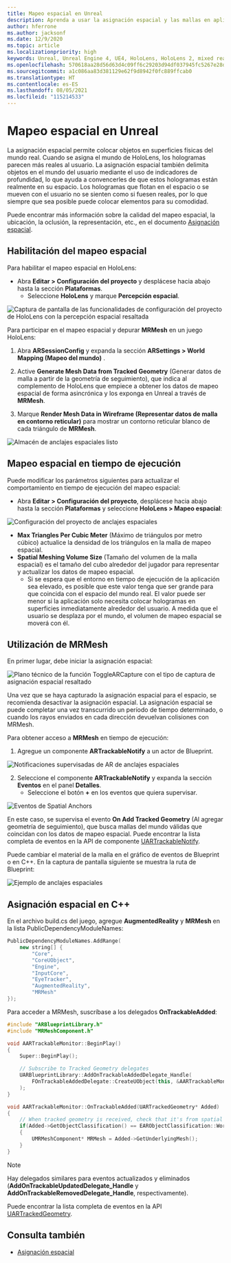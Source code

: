 ```yaml
---
title: Mapeo espacial en Unreal
description: Aprenda a usar la asignación espacial y las mallas en aplicaciones de realidad mixta de Unreal para dispositivos HoloLens.
author: hferrone
ms.author: jacksonf
ms.date: 12/9/2020
ms.topic: article
ms.localizationpriority: high
keywords: Unreal, Unreal Engine 4, UE4, HoloLens, HoloLens 2, mixed reality, development, features, documentation, guides, holograms, spatial mapping, mixed reality headset, windows mixed reality headset, virtual reality headset
ms.openlocfilehash: 570618aa28d56d63d4c09ff6c29203d94df037945fc5267e28dc6d0be91c1041
ms.sourcegitcommit: a1c086aa83d381129e62f9d8942f0fc889ffcab0
ms.translationtype: HT
ms.contentlocale: es-ES
ms.lasthandoff: 08/05/2021
ms.locfileid: "115214533"
---
```

# <a name="spatial-mapping-in-unreal"></a>Mapeo espacial en Unreal

La asignación espacial permite colocar objetos en superficies físicas del mundo real. Cuando se asigna el mundo de HoloLens, los hologramas parecen más reales al usuario. La asignación espacial también delimita objetos en el mundo del usuario mediante el uso de indicadores de profundidad, lo que ayuda a convencerles de que estos hologramas están realmente en su espacio. Los hologramas que flotan en el espacio o se mueven con el usuario no se sienten como si fuesen reales, por lo que siempre que sea posible puede colocar elementos para su comodidad.

Puede encontrar más información sobre la calidad del mapeo espacial, la ubicación, la oclusión, la representación, etc., en el documento [Asignación espacial](../../design/spatial-mapping.md).

## <a name="enabling-spatial-mapping"></a>Habilitación del mapeo espacial

Para habilitar el mapeo espacial en HoloLens:
- Abra **Editar > Configuración del proyecto** y desplácese hacia abajo hasta la sección **Plataformas**.    
    + Seleccione **HoloLens** y marque **Percepción espacial**.

![Captura de pantalla de las funcionalidades de configuración del proyecto de HoloLens con la percepción espacial resaltada](images/unreal-spatial-mapping-img-01.png)

Para participar en el mapeo espacial y depurar **MRMesh** en un juego HoloLens:
1. Abra **ARSessionConfig** y expanda la sección **ARSettings > World Mapping (Mapeo del mundo)** . 

2. Active **Generate Mesh Data from Tracked Geometry** (Generar datos de malla a partir de la geometría de seguimiento), que indica al complemento de HoloLens que empiece a obtener los datos de mapeo espacial de forma asincrónica y los exponga en Unreal a través de **MRMesh**. 
3. Marque **Render Mesh Data in Wireframe (Representar datos de malla en contorno reticular)** para mostrar un contorno reticular blanco de cada triángulo de **MRMesh**. 

![Almacén de anclajes espaciales listo](images/unreal-spatialmapping-arsettings.PNG)


## <a name="spatial-mapping-at-runtime"></a>Mapeo espacial en tiempo de ejecución
Puede modificar los parámetros siguientes para actualizar el comportamiento en tiempo de ejecución del mapeo espacial:

- Abra **Editar > Configuración del proyecto**, desplácese hacia abajo hasta la sección **Plataformas** y seleccione **HoloLens > Mapeo espacial**: 

![Configuración del proyecto de anclajes espaciales](images/unreal-spatialmapping-projectsettings.PNG)

- **Max Triangles Per Cubic Meter** (Máximo de triángulos por metro cúbico) actualice la densidad de los triángulos en la malla de mapeo espacial.  
- **Spatial Meshing Volume Size** (Tamaño del volumen de la malla espacial) es el tamaño del cubo alrededor del jugador para representar y actualizar los datos de mapeo espacial.  
    + Si se espera que el entorno en tiempo de ejecución de la aplicación sea elevado, es posible que este valor tenga que ser grande para que coincida con el espacio del mundo real. El valor puede ser menor si la aplicación solo necesita colocar hologramas en superficies inmediatamente alrededor del usuario. A medida que el usuario se desplaza por el mundo, el volumen de mapeo espacial se moverá con él. 

## <a name="working-with-mrmesh"></a>Utilización de MRMesh

En primer lugar, debe iniciar la asignación espacial:

![Plano técnico de la función ToggleARCapture con el tipo de captura de asignación espacial resaltado](images/unreal-spatial-mapping-img-02.png)

Una vez que se haya capturado la asignación espacial para el espacio, se recomienda desactivar la asignación espacial.  La asignación espacial se puede completar una vez transcurrido un período de tiempo determinado, o cuando los rayos enviados en cada dirección devuelvan colisiones con MRMesh.

Para obtener acceso a **MRMesh** en tiempo de ejecución:
1. Agregue un componente **ARTrackableNotify** a un actor de Blueprint. 

![Notificaciones supervisadas de AR de anclajes espaciales](images/unreal-spatialmapping-artrackablenotify.PNG)

2. Seleccione el componente **ARTrackableNotify** y expanda la sección **Eventos** en el panel **Detalles**. 
    - Seleccione el botón **+** en los eventos que quiera supervisar. 

![Eventos de Spatial Anchors](images/unreal-spatialmapping-events.PNG)

En este caso, se supervisa el evento **On Add Tracked Geometry** (Al agregar geometría de seguimiento), que busca mallas del mundo válidas que coincidan con los datos de mapeo espacial. Puede encontrar la lista completa de eventos en la API de componente [UARTrackableNotify](https://docs.unrealengine.com/API/Runtime/AugmentedReality/UARTrackableNotifyComponent/index.html). 

Puede cambiar el material de la malla en el gráfico de eventos de Blueprint o en C++. En la captura de pantalla siguiente se muestra la ruta de Blueprint: 

![Ejemplo de anclajes espaciales](images/unreal-spatialmapping-example.PNG)

## <a name="spatial-mapping-in-c"></a>Asignación espacial en C++

En el archivo build.cs del juego, agregue **AugmentedReality** y **MRMesh** en la lista PublicDependencyModuleNames:

```cpp
PublicDependencyModuleNames.AddRange(
    new string[] {
        "Core",
        "CoreUObject",
        "Engine",
        "InputCore",    
        "EyeTracker",
        "AugmentedReality",
        "MRMesh"
});
```

Para acceder a MRMesh, suscríbase a los delegados **OnTrackableAdded**:

```cpp
#include "ARBlueprintLibrary.h"
#include "MRMeshComponent.h"

void AARTrackableMonitor::BeginPlay()
{
    Super::BeginPlay();

    // Subscribe to Tracked Geometry delegates
    UARBlueprintLibrary::AddOnTrackableAddedDelegate_Handle(
        FOnTrackableAddedDelegate::CreateUObject(this, &AARTrackableMonitor::OnTrackableAdded)
    );
}

void AARTrackableMonitor::OnTrackableAdded(UARTrackedGeometry* Added)
{
    // When tracked geometry is received, check that it's from spatial mapping
    if(Added->GetObjectClassification() == EARObjectClassification::World)
    {
        UMRMeshComponent* MRMesh = Added->GetUnderlyingMesh();
    }
}
```

> [!NOTE]
> Hay delegados similares para eventos actualizados y eliminados (**AddOnTrackableUpdatedDelegate_Handle** y **AddOnTrackableRemovedDelegate_Handle**, respectivamente).
>
> Puede encontrar la lista completa de eventos en la API [UARTrackedGeometry](https://docs.unrealengine.com/API/Runtime/AugmentedReality/UARTrackedGeometry/index.html).

## <a name="see-also"></a>Consulta también
* [Asignación espacial](../../design/spatial-mapping.md)
